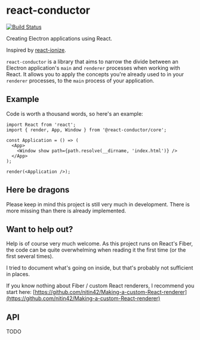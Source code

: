 # react-conductor

[![Build Status](https://travis-ci.org/Vlemert/react-conductor.svg?branch=master)](https://travis-ci.org/Vlemert/react-conductor)

Creating Electron applications using React.

Inspired by [react-ionize](https://github.com/mhink/react-ionize).

`react-conductor` is a library that aims to narrow the divide between an Electron application's `main` and `renderer` processes when working with React. It allows you to apply the concepts you're already used to in your `renderer` processes, to the `main` process of your application. 

## Example
Code is worth a thousand words, so here's an example:
```
import React from 'react';
import { render, App, Window } from '@react-conductor/core';

const Application = () => (
  <App>
    <Window show path={path.resolve(__dirname, 'index.html')} />
  </App>
);

render(<Application />);

```

## Here be dragons
Please keep in mind this project is still very much in development. There is more missing than there is already implemented.

## Want to help out?
Help is of course very much welcome. As this project runs on React's Fiber, the code can be quite overwhelming when reading it the first time (or the first several times).

I tried to document what's going on inside, but that's probably not sufficient in places.

If you know nothing about Fiber / custom React renderers, I recommend you start here:
[https://github.com/nitin42/Making-a-custom-React-renderer](https://github.com/nitin42/Making-a-custom-React-renderer)

## API
TODO
